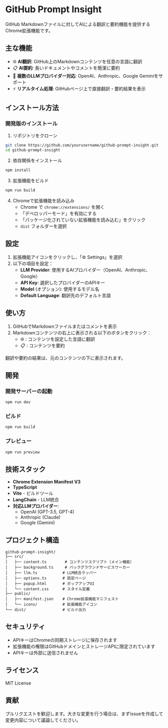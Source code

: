 # GitHub Prompt Insight

GitHub Markdownファイルに対してAIによる翻訳と要約機能を提供するChrome拡張機能です。

## 主な機能

- 🌐 **AI翻訳**: GitHub上のMarkdownコンテンツを任意の言語に翻訳
- 📋 **AI要約**: 長いドキュメントやコメントを簡潔に要約
- 🤖 **複数のLLMプロバイダー対応**: OpenAI、Anthropic、Google Geminiをサポート
- ⚡ **リアルタイム処理**: GitHubページ上で直接翻訳・要約結果を表示

## インストール方法

### 開発版のインストール

1. リポジトリをクローン
```bash
git clone https://github.com/yourusername/github-prompt-insight.git
cd github-prompt-insight
```

2. 依存関係をインストール
```bash
npm install
```

3. 拡張機能をビルド
```bash
npm run build
```

4. Chromeで拡張機能を読み込み
   - Chrome で `chrome://extensions/` を開く
   - 「デベロッパーモード」を有効にする
   - 「パッケージ化されていない拡張機能を読み込む」をクリック
   - `dist` フォルダーを選択

## 設定

1. 拡張機能アイコンをクリックし、「⚙️ Settings」を選択
2. 以下の項目を設定：
   - **LLM Provider**: 使用するAIプロバイダー（OpenAI、Anthropic、Google）
   - **API Key**: 選択したプロバイダーのAPIキー
   - **Model** (オプション): 使用するモデル名
   - **Default Language**: 翻訳先のデフォルト言語

## 使い方

1. GitHubでMarkdownファイルまたはコメントを表示
2. Markdownコンテンツの右上に表示される以下のボタンをクリック：
   - 🌐 : コンテンツを設定した言語に翻訳
   - 📋 : コンテンツを要約

翻訳や要約の結果は、元のコンテンツの下に表示されます。

## 開発

### 開発サーバーの起動
```bash
npm run dev
```

### ビルド
```bash
npm run build
```

### プレビュー
```bash
npm run preview
```

## 技術スタック

- **Chrome Extension Manifest V3**
- **TypeScript**
- **Vite** - ビルドツール
- **LangChain** - LLM統合
- **対応LLMプロバイダー**:
  - OpenAI (GPT-3.5, GPT-4)
  - Anthropic (Claude)
  - Google (Gemini)

## プロジェクト構造

```
github-prompt-insight/
├── src/
│   ├── content.ts        # コンテンツスクリプト（メイン機能）
│   ├── background.ts     # バックグラウンドサービスワーカー
│   ├── llm.ts           # LLM統合ラッパー
│   ├── options.ts       # 設定ページ
│   ├── popup.html       # ポップアップUI
│   └── content.css      # スタイル定義
├── public/
│   ├── manifest.json    # Chrome拡張機能マニフェスト
│   └── icons/           # 拡張機能アイコン
└── dist/                # ビルド出力
```

## セキュリティ

- APIキーはChromeの同期ストレージに保存されます
- 拡張機能の権限はGitHubドメインとストレージAPIに限定されています
- APIキーは外部に送信されません

## ライセンス

MIT License

## 貢献

プルリクエストを歓迎します。大きな変更を行う場合は、まずissueを作成して変更内容について議論してください。
